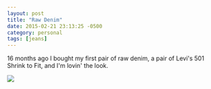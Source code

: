 ```yaml
---
layout: post
title: "Raw Denim"
date: 2015-02-21 23:13:25 -0500
category: personal
tags: [jeans]
---
```

16 months ago I bought my first pair of raw denim, a pair of Levi's 501 Shrink to Fit, and I'm lovin' the look.

![][1]

[1]: https://farm9.staticflickr.com/8610/16578344836_a0c09db97c_z.jpg

